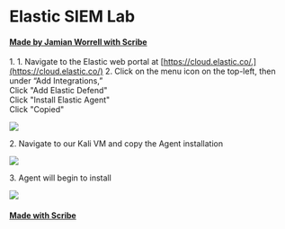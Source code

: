 # Elastic SIEM Lab
#### [Made by Jamian Worrell with Scribe](https://scribehow.com/shared/Elastic_SIEM_Lab__PhIU-Tz8R0ScpwqTlL4AJA)


1\. 1. Navigate to the Elastic web portal at [https://cloud.elastic.co/.](https://cloud.elastic.co/)
2. Click on the menu icon on the top-left, then under “Add Integrations,”\
   Click "Add Elastic Defend"\
   Click "Install Elastic Agent"\
   Click "Copied"

![](https://colony-recorder.s3.amazonaws.com/files/2024-03-23/508c4f58-e36f-439d-8ade-2261958b2d34/stack_animation.webp)


2\. Navigate to our Kali VM and copy the Agent installation 

![](https://colony-recorder.s3.amazonaws.com/files/2024-03-23/ff8a21a5-dc74-4efb-b675-87e33a383cc8/stack_animation.webp)


3\. Agent will begin to install

![](https://colony-recorder.s3.amazonaws.com/files/2024-03-23/d1d3d3fb-aee5-4ea4-9669-adba0bba123b/stack_animation.webp)
#### [Made with Scribe](https://scribehow.com/shared/Elastic_SIEM_Lab__PhIU-Tz8R0ScpwqTlL4AJA)


